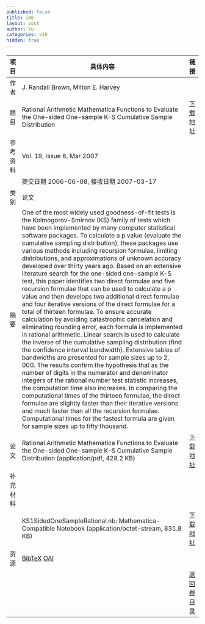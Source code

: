 ```yaml
---
published: false
title: i06
layout: post
author: Yu
categories: v19
hidden: true
---
```


| 项目 | 具体内容 | 链接 |
|---:|---|---|
| 作者 | J.  Randall  Brown, Milton  E.  Harvey| |
| 题目 |Rational Arithmetic Mathematica Functions to Evaluate the One-sided One-sample K-S Cumulative Sample Distribution | [下载地址](http://www.jstatsoft.org/v19/i06/paper) |
| 参考资料 |Vol. 19, Issue 6, Mar 2007 | |
| | 提交日期 2006-06-08, 接收日期 2007-03-17| | 
| 类别 | 论文| |
| 摘要 | One of the most widely used goodness-of-fit tests is the Kolmogorov-Smirnov (KS) family of tests which have been implemented by many computer statistical software packages. To calculate a p value (evaluate the cumulative sampling distribution), these packages use various methods including recursion formulae, limiting distributions, and approximations of unknown accuracy developed over thirty years ago. Based on an extensive literature search for the one-sided one-sample K-S test, this paper identifies two direct formulae and five recursion formulae that can be used to calculate a p value and then develops two additional direct formulae and four iterative versions of the direct formulae for a total of thirteen formulae. To ensure accurate calculation by avoiding catastrophic cancelation and eliminating rounding error, each formula is implemented in rational arithmetic. Linear search is used to calculate the inverse of the cumulative sampling distribution (find the confidence interval bandwidth). Extensive tables of bandwidths are presented for sample sizes up to 2, 000. The results confirm the hypothesis that as the number of digits in the numerator and denominator integers of the rational number test statistic increases, the computation time also increases. In comparing the computational times of the thirteen formulae, the direct formulae are slightly faster than their iterative versions and much faster than all the recursion formulae. Computational times for the fastest formula are given for sample sizes up to fifty thousand.| |
| 论文 | Rational Arithmetic Mathematica Functions to Evaluate the One-sided One-sample K-S Cumulative Sample Distribution  (application/pdf, 428.2 KB)| [下载地址](http://www.jstatsoft.org/v19/i06/paper) |
| 补充材料 | | |
| |KS1SidedOneSampleRational.nb: Mathematica-Compatible Notebook  (application/octet-stream, 831.8 KB)|  [下载地址](http://www.jstatsoft.org/v19/i06/supp/1) |
| 资源 | [BibTeX](http://www.jstatsoft.org/v19/i06/bibtex) [OAI](http://www.jstatsoft.org/oai?verb=GetRecord&identifier=oai.jstatsoft/v19/i06&prefix=oai_dc)| |
| |  | [返回卷目录]({{site.baseurl}}/volume/v19.html) |